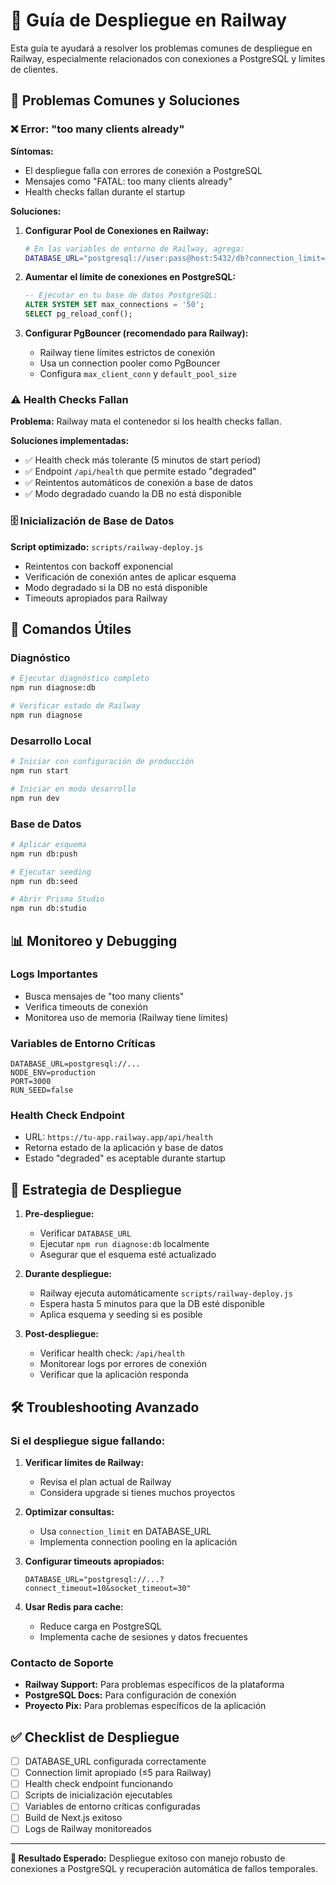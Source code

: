 # 🚂 Guía de Despliegue en Railway

Esta guía te ayudará a resolver los problemas comunes de despliegue en Railway, especialmente relacionados con conexiones a PostgreSQL y límites de clientes.

## 🔧 Problemas Comunes y Soluciones

### ❌ Error: "too many clients already"

**Síntomas:**
- El despliegue falla con errores de conexión a PostgreSQL
- Mensajes como "FATAL: too many clients already"
- Health checks fallan durante el startup

**Soluciones:**

1. **Configurar Pool de Conexiones en Railway:**
   ```bash
   # En las variables de entorno de Railway, agrega:
   DATABASE_URL="postgresql://user:pass@host:5432/db?connection_limit=5&pool_timeout=0"
   ```

2. **Aumentar el límite de conexiones en PostgreSQL:**
   ```sql
   -- Ejecutar en tu base de datos PostgreSQL:
   ALTER SYSTEM SET max_connections = '50';
   SELECT pg_reload_conf();
   ```

3. **Configurar PgBouncer (recomendado para Railway):**
   - Railway tiene límites estrictos de conexión
   - Usa un connection pooler como PgBouncer
   - Configura `max_client_conn` y `default_pool_size`

### ⚠️ Health Checks Fallan

**Problema:** Railway mata el contenedor si los health checks fallan.

**Soluciones implementadas:**
- ✅ Health check más tolerante (5 minutos de start period)
- ✅ Endpoint `/api/health` que permite estado "degraded"
- ✅ Reintentos automáticos de conexión a base de datos
- ✅ Modo degradado cuando la DB no está disponible

### 🗄️ Inicialización de Base de Datos

**Script optimizado:** `scripts/railway-deploy.js`
- Reintentos con backoff exponencial
- Verificación de conexión antes de aplicar esquema
- Modo degradado si la DB no está disponible
- Timeouts apropiados para Railway

## 🚀 Comandos Útiles

### Diagnóstico
```bash
# Ejecutar diagnóstico completo
npm run diagnose:db

# Verificar estado de Railway
npm run diagnose
```

### Desarrollo Local
```bash
# Iniciar con configuración de producción
npm run start

# Iniciar en modo desarrollo
npm run dev
```

### Base de Datos
```bash
# Aplicar esquema
npm run db:push

# Ejecutar seeding
npm run db:seed

# Abrir Prisma Studio
npm run db:studio
```

## 📊 Monitoreo y Debugging

### Logs Importantes
- Busca mensajes de "too many clients"
- Verifica timeouts de conexión
- Monitorea uso de memoria (Railway tiene límites)

### Variables de Entorno Críticas
```env
DATABASE_URL=postgresql://...
NODE_ENV=production
PORT=3000
RUN_SEED=false
```

### Health Check Endpoint
- URL: `https://tu-app.railway.app/api/health`
- Retorna estado de la aplicación y base de datos
- Estado "degraded" es aceptable durante startup

## 🔄 Estrategia de Despliegue

1. **Pre-despliegue:**
   - Verificar `DATABASE_URL`
   - Ejecutar `npm run diagnose:db` localmente
   - Asegurar que el esquema esté actualizado

2. **Durante despliegue:**
   - Railway ejecuta automáticamente `scripts/railway-deploy.js`
   - Espera hasta 5 minutos para que la DB esté disponible
   - Aplica esquema y seeding si es posible

3. **Post-despliegue:**
   - Verificar health check: `/api/health`
   - Monitorear logs por errores de conexión
   - Verificar que la aplicación responda

## 🛠️ Troubleshooting Avanzado

### Si el despliegue sigue fallando:

1. **Verificar límites de Railway:**
   - Revisa el plan actual de Railway
   - Considera upgrade si tienes muchos proyectos

2. **Optimizar consultas:**
   - Usa `connection_limit` en DATABASE_URL
   - Implementa connection pooling en la aplicación

3. **Configurar timeouts apropiados:**
   ```env
   DATABASE_URL="postgresql://...?connect_timeout=10&socket_timeout=30"
   ```

4. **Usar Redis para cache:**
   - Reduce carga en PostgreSQL
   - Implementa cache de sesiones y datos frecuentes

### Contacto de Soporte
- **Railway Support:** Para problemas específicos de la plataforma
- **PostgreSQL Docs:** Para configuración de conexión
- **Proyecto Pix:** Para problemas específicos de la aplicación

## ✅ Checklist de Despliegue

- [ ] DATABASE_URL configurada correctamente
- [ ] Connection limit apropiado (≤5 para Railway)
- [ ] Health check endpoint funcionando
- [ ] Scripts de inicialización ejecutables
- [ ] Variables de entorno críticas configuradas
- [ ] Build de Next.js exitoso
- [ ] Logs de Railway monitoreados

---

**🎯 Resultado Esperado:** Despliegue exitoso con manejo robusto de conexiones a PostgreSQL y recuperación automática de fallos temporales.
